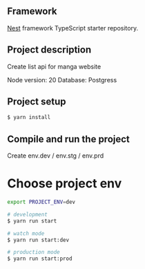 
## Framework

[Nest](https://github.com/nestjs/nest) framework TypeScript starter repository.

## Project description

Create list api for manga website

Node version: 20
Database: Postgress

## Project setup

```bash
$ yarn install
```

## Compile and run the project

Create env.dev / env.stg / env.prd
# Choose project env
```bash
export PROJECT_ENV=dev
```

```bash
# development
$ yarn run start

# watch mode
$ yarn run start:dev

# production mode
$ yarn run start:prod
```

